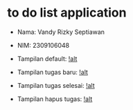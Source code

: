 # to do list application

- Nama: Vandy Rizky Septiawan
- NIM: 2309106048

- Tampilan default:
[!alt](documentation/default.png)
- Tampilan tugas baru:
[!alt](documentation/newTask.png)
- Tampilan tugas selesai:
[!alt](documentation/taskDone.png)
- Tampilan hapus tugas:
[!alt](documentation/deleteTask.png)

